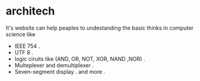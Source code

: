 # architech
It's website can help peaples to undestanding the basic thinks in computer science like 
  - IEEE 754 .
  - UTF 8 .
  - logic ciruits like (AND, OR, NOT, XOR, NAND ,NOR) .
  - Multeplexer and demultiplexer .
  - Seven-segment display .
  and more .
